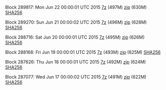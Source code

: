 Block 289817: Mon Jun 22 00:00:01 UTC 2015 [7z](https://transfer.sh/yGBjG/bootstrap.dat.20150622.7z) (497M) [zip](https://transfer.sh/D3hF4/bootstrap.dat.20150622.zip) (630M) [SHA256](https://transfer.sh/ygsvU/sha256.txt)

Block 289270: Sun Jun 21 00:00:02 UTC 2015 [7z](https://transfer.sh/1gUbhw/bootstrap.dat.20150621.7z) (496M) [zip](https://transfer.sh/14QiYT/bootstrap.dat.20150621.zip) (628M) [SHA256](https://transfer.sh/1ejiTl/sha256.txt)

Block 288716: Sat Jun 20 00:00:01 UTC 2015 [7z](https://transfer.sh/eZlpC/bootstrap.dat.20150620.7z) (495M) [zip](https://transfer.sh/PExOD/bootstrap.dat.20150620.zip) (626M) [SHA256](https://transfer.sh/3eNXQ/sha256.txt)

Block 288168: Fri Jun 19 00:00:01 UTC 2015 [7z](https://transfer.sh/yiVD8/bootstrap.dat.20150619.7z) (493M) [zip](https://transfer.sh/cdEz1/bootstrap.dat.20150619.zip) (625M) [SHA256](https://transfer.sh/1d17FX/sha256.txt)

Block 287626: Thu Jun 18 00:00:01 UTC 2015 [7z](https://transfer.sh/GyCNc/bootstrap.dat.20150618.7z) (492M) [zip](https://transfer.sh/UIJF9/bootstrap.dat.20150618.zip) (624M) [SHA256](https://transfer.sh/gahOS/sha256.txt)

Block 287077: Wed Jun 17 00:00:02 UTC 2015 [7z](https://transfer.sh/wi2Po/bootstrap.dat.20150617.7z) (491M) [zip](https://transfer.sh/Kv1se/bootstrap.dat.20150617.zip) (622M) [SHA256](https://transfer.sh/lMq82/sha256.txt)
